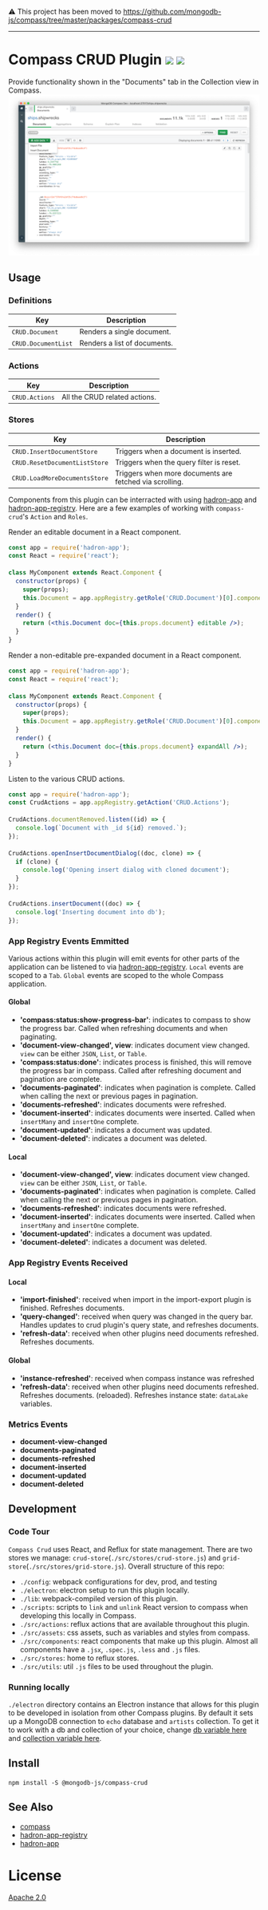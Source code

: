 :warning: This project has been moved to https://github.com/mongodb-js/compass/tree/master/packages/compass-crud

---

# Compass CRUD Plugin [![][workflow_img]][workflow_url] [![][npm_img]][npm_url]

Provide functionality shown in the "Documents" tab in the Collection view in
Compass. 
![compass-crud](./compass-crud.png)

## Usage
### Definitions

| Key                 | Description                  |
|---------------------|------------------------------|
| `CRUD.Document`     | Renders a single document.   |
| `CRUD.DocumentList` | Renders a list of documents. |

### Actions

| Key            | Description                   |
|----------------|-------------------------------|
| `CRUD.Actions` | All the CRUD related actions. |

### Stores

| Key                           | Description
|-------------------------------|---------------------------------------------------------|
| `CRUD.InsertDocumentStore`    | Triggers when a document is inserted.                   |
| `CRUD.ResetDocumentListStore` | Triggers when the query filter is reset.                |
| `CRUD.LoadMoreDocumentsStore` | Triggers when more documents are fetched via scrolling. |

Components from this plugin can be interracted with using
[hadron-app][hadron-app] and [hadron-app-registry][hadron-app-registry]. Here are
a few examples of working with `compass-crud`'s `Action` and `Roles`.

Render an editable document in a React component.
```jsx
const app = require('hadron-app');
const React = require('react');

class MyComponent extends React.Component {
  constructor(props) {
    super(props);
    this.Document = app.appRegistry.getRole('CRUD.Document')[0].component;
  }
  render() {
    return (<this.Document doc={this.props.document} editable />);
  }
}
```

Render a non-editable pre-expanded document in a React component.
```jsx
const app = require('hadron-app');
const React = require('react');

class MyComponent extends React.Component {
  constructor(props) {
    super(props);
    this.Document = app.appRegistry.getRole('CRUD.Document')[0].component;
  }
  render() {
    return (<this.Document doc={this.props.document} expandAll />);
  }
}
```

Listen to the various CRUD actions.

```javascript
const app = require('hadron-app');
const CrudActions = app.appRegistry.getAction('CRUD.Actions');

CrudActions.documentRemoved.listen((id) => {
  console.log(`Document with _id ${id} removed.`);
});

CrudActions.openInsertDocumentDialog((doc, clone) => {
  if (clone) {
    console.log('Opening insert dialog with cloned document');
  }
});

CrudActions.insertDocument((doc) => {
  console.log('Inserting document into db');
});
```

### App Registry Events Emmitted
Various actions within this plugin will emit events for other parts of the
application can be listened to via [hadron-app-registry][hadron-app-registry].
`Local` events are scoped to a `Tab`.
`Global` events are scoped to the whole Compass application.

#### Global
- **'compass:status:show-progress-bar'**: indicates to compass to show the
  progress bar. Called when refreshing documents and when paginating.
- **'document-view-changed', view**: indicates document view changed. `view` can
  be either `JSON`, `List`, or `Table`.
- **'compass:status:done'**: indicates process is finished, this will remove the
  progress bar in compass. Called after refreshing document and pagination are
complete.
- **'documents-paginated'**: indicates when pagination is complete. Called when
  calling the next or previous pages in pagination.
- **'documents-refreshed'**: indicates documents were refreshed.
- **'document-inserted'**: indicates documents were inserted. Called when
  `insertMany` and `insertOne` complete.
- **'document-updated'**: indicates a document was updated.
- **'document-deleted'**: indicates a document was deleted.

#### Local
- **'document-view-changed', view**: indicates document view changed. `view` can
  be either `JSON`, `List`, or `Table`.
- **'documents-paginated'**: indicates when pagination is complete. Called when
  calling the next or previous pages in pagination.
- **'documents-refreshed'**: indicates documents were refreshed.
- **'document-inserted'**: indicates documents were inserted. Called when
  `insertMany` and `insertOne` complete.
- **'document-updated'**: indicates a document was updated.
- **'document-deleted'**: indicates a document was deleted.

### App Registry Events Received
#### Local 
- **'import-finished'**: received when import in the import-export plugin is
  finished. Refreshes documents.
- **'query-changed'**: received when query was changed in the query bar. Handles updates to crud plugin's query
  state, and refreshes documents.
- **'refresh-data'**: received when other plugins need documents refreshed.
  Refreshes documents.
#### Global
- **'instance-refreshed'**: received when compass instance was refreshed
- **'refresh-data'**: received when other plugins need documents refreshed.
  Refreshes documents.
  (reloaded). Refreshes instance state: `dataLake` variables.

### Metrics Events
- **document-view-changed**
- **documents-paginated**
- **documents-refreshed**
- **document-inserted**
- **document-updated**
- **document-deleted**

## Development
### Code Tour
`Compass Crud` uses React, and Reflux for state management. There are two stores
we manage: `crud-store`(`./src/stores/crud-store.js`) and
`grid-store`(`./src/stores/grid-store.js`). Overall structure of this repo:

- `./config`: webpack configurations for dev, prod, and testing
- `./electron`: electron setup to run this plugin locally.
- `./lib`: webpack-compiled version of this plugin.
- `./scripts`: scripts to `link` and `unlink` React version to compass when
  developing this locally in Compass.
- `./src/actions`: reflux actions that are available throughout this plugin.
- `./src/assets`: css assets, such as variables and styles from compass. 
- `./src/components`: react components that make up this plugin. Almost all
  components have a `.jsx`, `.spec.js`, `.less` and `.js` files.
- `./src/stores`: home to reflux stores.
- `./src/utils`: util `.js` files to be used throughout the plugin.

### Running locally
`./electron` directory contains an Electron instance that allows for this plugin
to be developed in isolation from other Compass plugins. By default it sets up a
MongoDB connection to `echo` database and `artists` collection. To get it to
work with a db and collection of your choice, change [db variable
here][db-variable] and [collection variable here][coll-variable].

## Install
```shell
npm install -S @mongodb-js/compass-crud
```

## See Also
- [compass][compass]
- [hadron-app-registry][hadron-app-registry]
- [hadron-app][hadron-app]

# License
[Apache 2.0](./LICENSE)

[workflow_img]: https://github.com/mongodb-js/compass-crud/workflows/Run%20Tests/badge.svg
[workflow_url]: https://github.com/mongodb-js/compass-crud/actions?query=workflow%3A%22Run+Tests%22+branch%3Amaster
[npm_img]: https://img.shields.io/npm/v/@mongodb-js/compass-crud.svg?style=flat-square
[npm_url]: https://www.npmjs.org/package/@mongodb-js/compass-crud
[hadron-app]: https://github.com/mongodb-js/hadron-app
[hadron-app-registry]: https://github.com/mongodb-js/hadron-app-registry
[compass]: https://github.com/mongodb-js/compass
[db-variable]: https://github.com/mongodb-js/compass-crud/blob/master/electron/renderer/index.js#L21
[coll-variable]: https://github.com/mongodb-js/compass-crud/blob/master/electron/renderer/index.js#L22  

